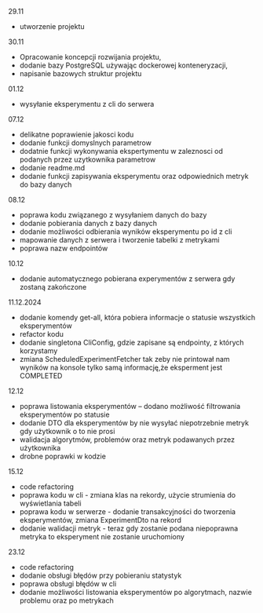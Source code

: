 29.11
- utworzenie projektu  

30.11
- Opracowanie koncepcji rozwijania projektu,  
- dodanie bazy PostgreSQL używając dockerowej konteneryzacji,  
- napisanie bazowych struktur projektu  

01.12
- wysyłanie eksperymentu z cli do serwera


07.12
- delikatne poprawienie jakosci kodu
- dodanie funkcji domyslnych parametrow
- dodatnie funkcji wykonywania ekspertymentu w zaleznosci od podanych przez uzytkownika parametrow
- dodanie readme.md
- dodanie funkcji zapisywania eksperymentu oraz odpowiednich metryk do bazy danych

08.12
- poprawa kodu związanego z wysyłaniem danych do bazy
- dodanie pobierania danych z bazy danych
- dodanie możliwości odbierania wyników eksperymentu po id z cli
- mapowanie danych z serwera i tworzenie tabelki z metrykami
- poprawa nazw endpointów

10.12
- dodanie automatycznego pobierana experymentów z serwera gdy zostaną zakończone

11.12.2024
- dodanie komendy get-all, która pobiera informacje o statusie wszystkich eksperymentów
- refactor kodu
- dodanie singletona CliConfig, gdzie zapisane są endpointy, z których korzystamy
- zmiana ScheduledExperimentFetcher tak zeby nie printował nam wyników na konsole tylko samą informację,że eksperment jest COMPLETED

12.12
- poprawa listowania eksperymentów – dodano możliwość filtrowania eksperymentów po statusie
- dodanie DTO dla eksperymentów by nie wysyłać niepotrzebnie metryk gdy użytkownik o to nie prosi
- walidacja algorytmów, problemów oraz metryk podawanych przez użytkownika
- drobne poprawki w kodzie

15.12
- code refactoring
- poprawa kodu w cli - zmiana klas na rekordy, użycie strumienia do wyświetlania tabeli
- poprawa kodu w serwerze - dodanie transakcyjności do tworzenia eksperymentów, zmiana ExperimentDto na rekord
- dodanie walidacji metryk - teraz gdy zostanie podana niepoprawna metryka to eksperyment nie zostanie uruchomiony

23.12
- code refactoring
- dodanie obsługi błędów przy pobieraniu statystyk
- poprawa obsługi błędów w cli
- dodanie możliwości listowania eksperymentów po algorytmach, nazwie problemu oraz po metrykach